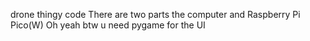 drone thingy code
There are two parts
the computer
and
Raspberry Pi Pico(W) 
Oh yeah btw u need pygame for the UI
